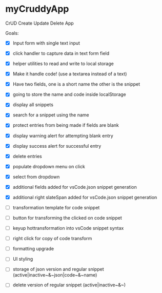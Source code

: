 # myCruddyApp
CrUD Create Update Delete App


Goals:

- [x] Input form with single text input
- [x] click handler to capture data in text form field
- [x] helper utilities to read and write to local storage
- [x] Make it handle code! (use a textarea instead of a text)
- [x] Have two fields, one is a short name the other is the snippet
- [x] going to store the name and code inside localStorage
- [x] display all snippets
- [x] search for a snippet using the name
- [x] protect entries from being made if fields are blank
- [x] display warning alert for attempting blank entry
- [x] display success alert for successful entry
- [x] delete entries
- [x] populate dropdown menu on click
- [x] select from dropdown
- [x] additional fields added for vsCode.json snippet generation
- [x] additional right slateSpan added for vsCode.json snippet generation

- [ ] transformation template for code snippet
- [ ] button for transforming the clicked on code snippet
- [ ] keyup hottransformation into vsCode snippet syntax

- [ ] right click for copy of code transform
- [ ] formatting upgrade
- [ ] UI styling
- [ ] storage of json version and regular snippet (active|inactive~&~json|code~&~name)
- [ ] delete version of regular snippet (active|inactive~&~)